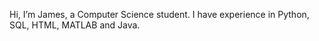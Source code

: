 Hi, I’m James, a Computer Science student. I have experience in Python, SQL, HTML, MATLAB and Java. 

